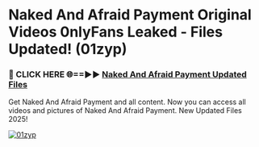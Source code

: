 # Naked And Afraid Payment Original Videos 0nlyFans Leaked - Files Updated! (01zyp)

<h3>🔴 CLICK HERE 🌐==►► <a href="https://tinyurl.com/up5wt9bj" rel="nofollow">Naked And Afraid Payment Updated Files</a></h3>

Get Naked And Afraid Payment and all content. Now you can access all videos and pictures of Naked And Afraid Payment. New Updated Files 2025!

[![01zyp](https://i.imgur.com/ABiUzMV.gif)](https://tinyurl.com/up5wt9bj)

